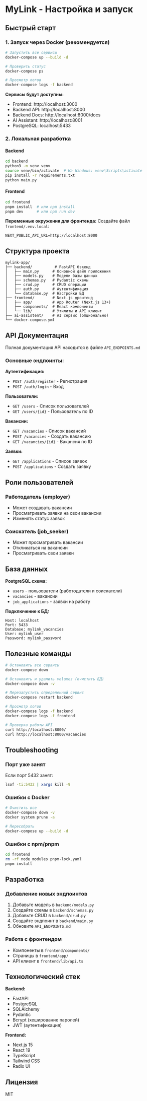 # MyLink - Настройка и запуск

## Быстрый старт

### 1. Запуск через Docker (рекомендуется)

```bash
# Запустить все сервисы
docker-compose up --build -d

# Проверить статус
docker-compose ps

# Просмотр логов
docker-compose logs -f backend
```

**Сервисы будут доступны:**
- Frontend: http://localhost:3000
- Backend API: http://localhost:8000
- Backend Docs: http://localhost:8000/docs
- AI Assistant: http://localhost:8001
- PostgreSQL: localhost:5433

### 2. Локальная разработка

#### Backend
```bash
cd backend
python3 -m venv venv
source venv/bin/activate  # На Windows: venv\Scripts\activate
pip install -r requirements.txt
python main.py
```

#### Frontend
```bash
cd frontend
pnpm install  # или npm install
pnpm dev      # или npm run dev
```

**Переменные окружения для фронтенда:**
Создайте файл `frontend/.env.local`:
```
NEXT_PUBLIC_API_URL=http://localhost:8000
```

## Структура проекта

```
mylink-app/
├── backend/          # FastAPI бэкенд
│   ├── main.py      # Основной файл приложения
│   ├── models.py    # Модели базы данных
│   ├── schemas.py   # Pydantic схемы
│   ├── crud.py      # CRUD операции
│   ├── auth.py      # Аутентификация
│   └── database.py  # Настройки БД
├── frontend/        # Next.js фронтенд
│   ├── app/         # App Router (Next.js 13+)
│   ├── components/  # React компоненты
│   └── lib/         # Утилиты и API клиент
├── ai-assistent/    # AI сервис (опционально)
└── docker-compose.yml
```

## API Документация

Полная документация API находится в файле `API_ENDPOINTS.md`

### Основные эндпоинты:

**Аутентификация:**
- `POST /auth/register` - Регистрация
- `POST /auth/login` - Вход

**Пользователи:**
- `GET /users` - Список пользователей
- `GET /users/{id}` - Пользователь по ID

**Вакансии:**
- `GET /vacancies` - Список вакансий
- `POST /vacancies` - Создать вакансию
- `GET /vacancies/{id}` - Вакансия по ID

**Заявки:**
- `GET /applications` - Список заявок
- `POST /applications` - Создать заявку

## Роли пользователей

### Работодатель (employer)
- Может создавать вакансии
- Просматривать заявки на свои вакансии
- Изменять статус заявок

### Соискатель (job_seeker)
- Может просматривать вакансии
- Откликаться на вакансии
- Просматривать свои заявки

## База данных

**PostgreSQL схема:**
- `users` - пользователи (работодатели и соискатели)
- `vacancies` - вакансии
- `job_applications` - заявки на работу

**Подключение к БД:**
```
Host: localhost
Port: 5433
Database: mylink_vacancies
User: mylink_user
Password: mylink_password
```

## Полезные команды

```bash
# Остановить все сервисы
docker-compose down

# Остановить и удалить volumes (очистить БД)
docker-compose down -v

# Перезапустить определенный сервис
docker-compose restart backend

# Просмотр логов
docker-compose logs -f backend
docker-compose logs -f frontend

# Проверка работы API
curl http://localhost:8000/
curl http://localhost:8000/vacancies
```

## Troubleshooting

### Порт уже занят
Если порт 5432 занят:
```bash
lsof -ti:5432 | xargs kill -9
```

### Ошибки с Docker
```bash
# Очистить все
docker-compose down -v
docker system prune -a

# Пересобрать
docker-compose up --build -d
```

### Ошибки с npm/pnpm
```bash
cd frontend
rm -rf node_modules pnpm-lock.yaml
pnpm install
```

## Разработка

### Добавление новых эндпоинтов
1. Добавьте модель в `backend/models.py`
2. Создайте схемы в `backend/schemas.py`
3. Добавьте CRUD в `backend/crud.py`
4. Создайте эндпоинт в `backend/main.py`
5. Обновите `API_ENDPOINTS.md`

### Работа с фронтендом
- Компоненты в `frontend/components/`
- Страницы в `frontend/app/`
- API клиент в `frontend/lib/api.ts`

## Технологический стек

**Backend:**
- FastAPI
- PostgreSQL
- SQLAlchemy
- Pydantic
- Bcrypt (хеширование паролей)
- JWT (аутентификация)

**Frontend:**
- Next.js 15
- React 19
- TypeScript
- Tailwind CSS
- Radix UI

## Лицензия

MIT


